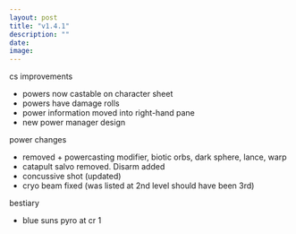 ```yaml
---
layout: post
title: "v1.4.1"
description: ""
date:
image:
---
```


cs improvements
- powers now castable on character sheet
- powers have damage rolls
- power information moved into right-hand pane
- new power manager design

power changes
- removed + powercasting modifier, biotic orbs, dark sphere, lance, warp
- catapult salvo removed. Disarm added
- concussive shot (updated)
- cryo beam fixed (was listed at 2nd level should have been 3rd)

bestiary
- blue suns pyro at cr 1
